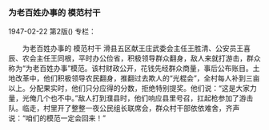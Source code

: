 ### 为老百姓办事的  模范村干

1947-02-22
第2版()
专栏：

　　为老百姓办事的
    模范村干
    滑县五区献王庄武委会主任王胜清、公安员王喜辰、农会主任王同根，平时办公俭省，积极领导群众翻身，敌人来就打游击，群众称为“为老百姓办事”模范。该村财政公开，花钱先经群众商量，事后公布账目。土地改革中，他们积极领导农民翻身，推翻过去欺人的“光棍会”，全村每人补到三亩以上。分配果实时，他们只分应得的分数，拒绝特别提奖。他们说：“这是大家力量，光俺几个也不中。”敌人打到濮县时，他们响应县里号召，扛起枪参加了游击队。临走，村里开了整整一夜公民组长联席会，群众村干部依依难舍，齐声说：“咱们的模范一定会回来！”
